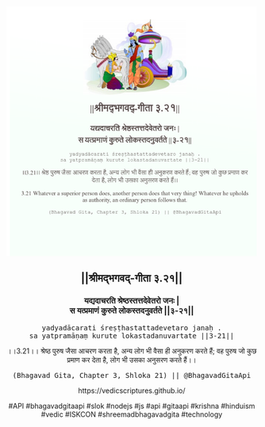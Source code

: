 <img src="../../asset/BG_3_21.png"/>
<center><h2>||श्रीमद्‍भगवद्‍-गीता ३.२१||</h2>
<h3>यद्यदाचरति श्रेष्ठस्तत्तदेवेतरो जनः |<br/>स यत्प्रमाणं कुरुते लोकस्तदनुवर्तते ||३-२१||</h3>
<pre>yadyadācarati śreṣṭhastattadevetaro janaḥ .<br/>sa yatpramāṇaṃ kurute lokastadanuvartate ||3-21||</pre>
<p>।।3.21।। श्रेष्ठ पुरुष जैसा आचरण करता है, अन्य लोग भी वैसा ही अनुकरण करते हैं; वह पुरुष जो कुछ प्रमाण कर देता है, लोग भी उसका अनुसरण करते हैं।।</p>
<pre>(Bhagavad Gita, Chapter 3, Shloka 21) || @BhagavadGitaApi</pre><p>https://vedicscriptures.github.io/</p><p>#API #bhagavadgitaapi #slok #nodejs #js #api #gitaapi #krishna #hinduism #vedic #ISKCON #shreemadbhagavadgita #technology</p></center>